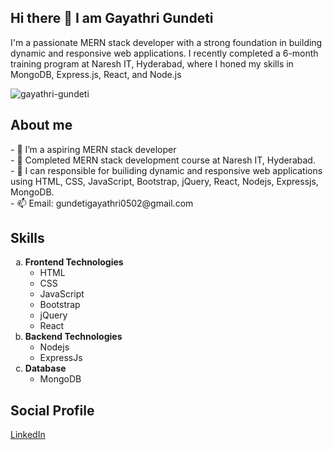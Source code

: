 ## Hi there 👋 I am Gayathri Gundeti
I'm a passionate MERN stack developer with a strong foundation in building dynamic and responsive web applications. I recently completed a 6-month training program at Naresh IT, Hyderabad, where I honed my skills in MongoDB, Express.js, React, and Node.js 
<p align="left"> <img src="https://komarev.com/ghpvc/?username=gayathri-gundeti&label=Profile%20views&color=0e75b6&style=flat" alt="gayathri-gundeti" /> </p>
<h2>About me</h2>
- 🔭 I’m a aspiring MERN stack developer<br>
- 🌱 Completed MERN stack development course at Naresh IT, Hyderabad.<br>
- 👯 I can responsible for builiding dynamic and responsive web applications using HTML, CSS, JavaScript, Bootstrap, jQuery, React, Nodejs, Expressjs, MongoDB. <br>
- 📫 Email: gundetigayathri0502@gmail.com
<h2>Skills</h2>
  <ol type="a" >
  <li>
    <b>Frontend Technologies</b>
    <ul>
      <li>HTML</li>
      <li>CSS</li>
      <li>JavaScript</li>
      <li>Bootstrap</li>
      <li>jQuery</li>
      <li>React</li>
    </ul>
  </li>
    <li>
      <b>Backend Technologies</b>
          <ul>
      <li>Nodejs</li>
      <li>ExpressJs</li>
    </ul>
    </li>
     <li>
      <b>Database</b>
          <ul>
      <li>MongoDB</li>
    </ul>
    </li>
</ol>
<h2>Social Profile</h2>
<a href="https://www.linkedin.com/in/gayathri-gundeti-9010b3224?lipi=urn%3Ali%3Apage%3Ad_flagship3_profile_view_base_contact_details%3BwFgCus9uTv%2BTFwH4t4zkEw%3D%3D">LinkedIn



  



